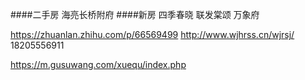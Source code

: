####二手房
  海亮长桥附府
####新房
  四季春晓
  联发棠颂
  万象府


  https://zhuanlan.zhihu.com/p/66569499
  http://www.wjhrss.cn/wjrsj/ 18205556911

  https://m.gusuwang.com/xuequ/index.php